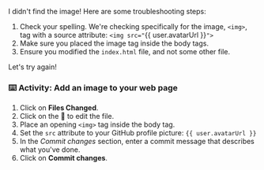 I didn't find the image! Here are some troubleshooting steps:

1. Check your spelling. We're checking specifically for the image, `<img>`, tag with a source attribute: `<img src="`{{ user.avatarUrl }}`">`
3. Make sure you placed the image tag inside the body tags.
4. Ensure you modified the `index.html` file, and not some other file. 

Let's try again!

### :keyboard: Activity: Add an image to your web page

1. Click on **Files Changed**.
1. Click on the :pencil: to edit the file.
1. Place an opening `<img>` tag inside the body tag.
1. Set the `src` attribute to your GitHub profile picture: ``{{ user.avatarUrl }}``
1. In the _Commit changes_ section, enter a commit message that describes what you've done.
1. Click on **Commit changes**.
